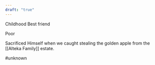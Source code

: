 ```yaml
---
draft: "true"
---
```


Childhood Best friend

Poor

Sacrificed Himself when we caught stealing the golden apple from the [[Alteka Family]] estate.

#unknown 